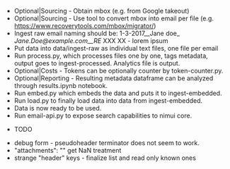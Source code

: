 - Optional|Sourcing - Obtain mbox (e.g. from Google takeout)
- Optional|Sourcing - Use tool to convert mbox into email per file (e.g. https://www.recoverytools.com/mbox/migrator/)
- Ingest raw email naming should be: 1-3-2017__Jane doe_ _Jane.Doe@example.com__RE_ XXX XX - lorem ipsum
- Put data into data/ingest-raw as individual text files, one file per email
- Run process.py, which processes files one by one, tags metadata, output goes to ingest-processed. Analytics file is output.
- Optional|Costs - Tokens can be optionally counter by token-counter.py.
- Optional|Reporting - Resulting metadata dataframe can be analyzed through results.ipynb notebook.
- Run embed.py which embeds the data and puts it to ingest-embedded.
- Run load.py to finally load data into data from ingest-embedded.
- Data is now ready to be used.
- Run email-api.py to expose search capabilities to nimui core.


* TODO
- debug form - pseudoheader terminator does not seem to work.
- "attachments": "" get NaN treatment
- strange "header" keys - finalize list and read only known ones